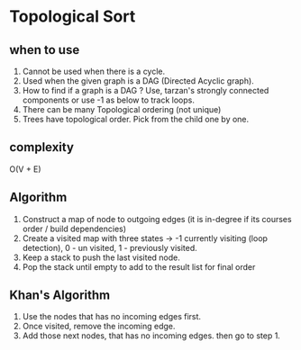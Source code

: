 # Topological Sort

## when to use

1. Cannot be used when there is a cycle.
2. Used when the given graph is a DAG (Directed Acyclic graph).
3. How to find if a graph is a DAG ? Use, tarzan's strongly connected components or use -1 as below to track loops.
4. There can be many Topological ordering (not unique)
5. Trees have topological order. Pick from the child one by one.

## complexity

O(V + E)

## Algorithm

1. Construct a map of node to outgoing edges (it is in-degree if its courses order / build dependencies)
2. Create a visited map with three states -> -1 currently visiting (loop detection), 0 - un visited, 1 - previously visited.
3. Keep a stack to push the last visited node.
4. Pop the stack until empty to add to the result list for final order

## Khan's Algorithm

1. Use the nodes that has no incoming edges first.
2. Once visited, remove the incoming edge. 
3. Add those next nodes, that has no incoming edges. then go to step 1.